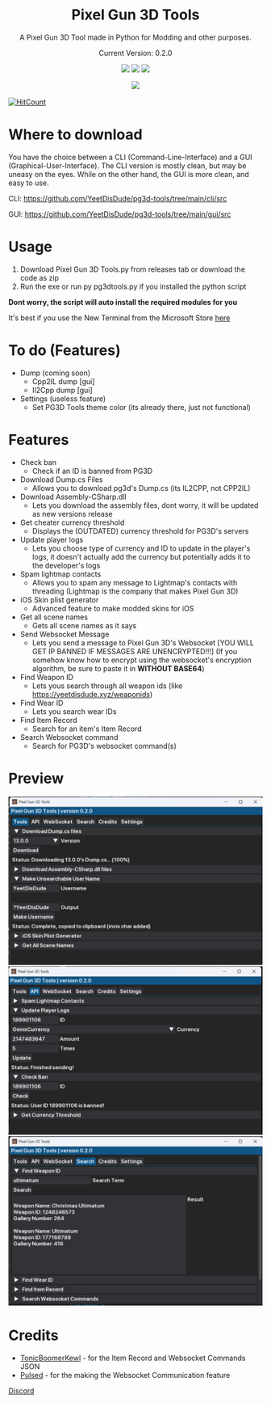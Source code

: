 
<h1 align="center">Pixel Gun 3D Tools </h1>
<p align="center">A Pixel Gun 3D Tool made in Python for Modding and other purposes.</p>
<p align="center">Current Version: 0.2.0</p>

<p align="center">
  <a href=""><img src="https://img.shields.io/github/downloads/YeetDisDude/pg3d-tools/total.svg"></a>
  <a href=""><img src="https://img.shields.io/discord/1082866190097072158"></a>
  <a href=""><img src="https://img.shields.io/github/v/release/YeetDisDude/pg3d-tools"></a>
</p>
<p align="center">
  <a href=""><img src="https://img.shields.io/github/stars/YeetDisDude/pg3d-tools?style=social"></a>
</p>

[![HitCount](https://hits.dwyl.com/YeetDisDude/pixel-gun-3d.svg?style=flat-square)](http://hits.dwyl.com/YeetDisDude/pixel-gun-3d)

# Where to download
You have the choice between a CLI (Command-Line-Interface) and a GUI (Graphical-User-Interface). The CLI version is mostly clean, but may be uneasy on the eyes. While on the other hand, the GUI is more clean, and easy to use.

CLI: https://github.com/YeetDisDude/pg3d-tools/tree/main/cli/src

GUI: https://github.com/YeetDisDude/pg3d-tools/tree/main/gui/src
  
# Usage
1. Download Pixel Gun 3D Tools.py from releases tab or download the code as zip
2. Run the exe or run py pg3dtools.py if you installed the python script

**Dont worry, the script will auto install the required modules for you**

It's best if you use the New Terminal from the Microsoft Store [here](https://apps.microsoft.com/store/detail/windows-terminal/9N0DX20HK701)

# To do (Features)
- Dump (coming soon)
  - Cpp2IL dump [gui]
  - Il2Cpp dump [gui]
- Settings (useless feature)
  - Set PG3D Tools theme color (its already there, just not functional)

# Features
- Check ban
  - Check if an ID is banned from PG3D
- Download Dump.cs Files
  - Allows you to download pg3d's Dump.cs (its IL2CPP, not CPP2IL)
- Download Assembly-CSharp.dll
  - Lets you download the assembly files, dont worry, it will be updated as new versions release
- Get cheater currency threshold
  - Displays the (OUTDATED) currency threshold for PG3D's servers
- Update player logs
  - Lets you choose type of currency and ID to update in the player's logs, it doesn't actually add the currency but potentially adds it to the developer's logs
- Spam lightmap contacts
  - Allows you to spam any message to Lightmap's contacts with threading (Lightmap is the company that makes Pixel Gun 3D)
- iOS Skin plist generator
  - Advanced feature to make modded skins for iOS
- Get all scene names
  - Gets all scene names as it says
- Send Websocket Message
  - Lets you send a message to Pixel Gun 3D's Websocket [YOU WILL GET IP BANNED IF MESSAGES ARE UNENCRYPTED!!!] (If you somehow know how to encrypt using the websocket's encryption algorithm, be sure to paste it in __WITHOUT BASE64__)
- Find Weapon ID
  - Lets yous search through all weapon ids (like https://yeetdisdude.xyz/weaponids)
- Find Wear ID
  - Lets you search wear IDs
- Find Item Record
  - Search for an item's Item Record
- Search Websocket command
  - Search for PG3D's websocket command(s)
  
# Preview
![Image1](/image/1gui.png)
![Image2](/image/2gui.png)
![Image3](/image/3gui.png)

# Credits
- [TonicBoomerKewl](https://github.com/TonicBoomerKewl) - for the Item Record and Websocket Commands JSON
- [Pulsed](https://github.com/ChrxnZ) - for the making the Websocket Communication feature

[Discord](https://discord.gg/wnr9ME7enQ)

